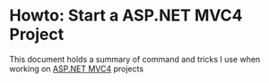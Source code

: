 # Howto: Start a ASP.NET MVC4 Project

This document holds a summary of command and tricks I use when working on [ASP.NET MVC4](http://www.asp.net/mvc/mvc4) projects